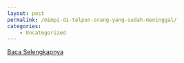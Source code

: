 ```yaml
---
layout: post
permalink: /mimpi-di-telpon-orang-yang-sudah-meninggal/
categories:
    - Uncategorized
---
```


[Baca Selengkapnya](/04)